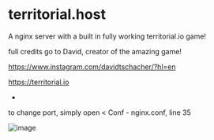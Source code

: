 # territorial.host
A nginx server with a built in fully working territorial.io game!

full credits go to David, creator of the amazing game! 

https://www.instagram.com/davidtschacher/?hl=en

https://territorial.io

-
to change port, simply open < Conf - nginx.conf, line 35

![image](https://user-images.githubusercontent.com/88512222/215025420-386063df-a821-481d-aa25-774b891be2be.png)


